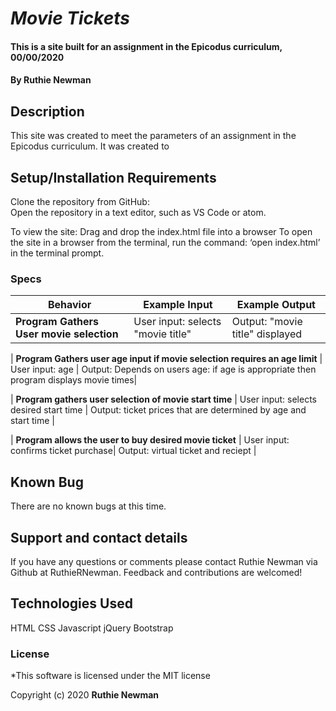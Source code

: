 # _Movie Tickets_

#### This is a site built for an assignment in the Epicodus curriculum, 00/00/2020

#### By **Ruthie Newman**

## Description

This site was created to meet the parameters of an assignment in the Epicodus curriculum. It was created to

## Setup/Installation Requirements

Clone the repository from GitHub:  
Open the repository in a text editor, such as VS Code or atom. 

To view the site:
Drag and drop the index.html file into a browser
To open the site in a browser from the terminal, run the command: ‘open index.html’ in the terminal prompt. 

### Specs

| **Behavior**        | **Example Input**     | **Example Output**        |
|---------------------|-----------------------|---------------------------|
| **Program Gathers User movie selection** | User input: selects "movie title" | Output: "movie title" displayed  |

| **Program Gathers user age input if movie selection requires an age limit** | User input: age | Output: Depends on users age: if age is appropriate then program displays movie times|

| **Program gathers user selection of movie start time** | User input: selects desired start time | Output: ticket prices that are determined by age and start time |

| **Program allows the user to buy desired movie ticket** | User input: confirms ticket purchase| Output: virtual ticket and reciept |




## Known Bug
There are no known bugs at this time. 



## Support and contact details

If you have any questions or comments please contact Ruthie Newman via Github at RuthieRNewman. Feedback and contributions are welcomed!

## Technologies Used

HTML
CSS
Javascript
jQuery
Bootstrap

### License

*This software is licensed under the MIT license

Copyright (c) 2020 **Ruthie Newman**
